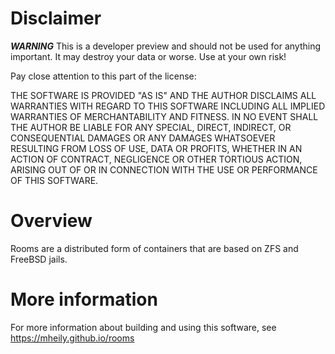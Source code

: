 # Disclaimer

**_WARNING_** This is a developer preview and should not be used for
anything important. It may destroy your data or worse. Use at your own risk!

Pay close attention to this part of the license:

  THE SOFTWARE IS PROVIDED "AS IS" AND THE AUTHOR DISCLAIMS ALL WARRANTIES
  WITH REGARD TO THIS SOFTWARE INCLUDING ALL IMPLIED WARRANTIES OF
  MERCHANTABILITY AND FITNESS. IN NO EVENT SHALL THE AUTHOR BE LIABLE FOR
  ANY SPECIAL, DIRECT, INDIRECT, OR CONSEQUENTIAL DAMAGES OR ANY DAMAGES
  WHATSOEVER RESULTING FROM LOSS OF USE, DATA OR PROFITS, WHETHER IN AN
  ACTION OF CONTRACT, NEGLIGENCE OR OTHER TORTIOUS ACTION, ARISING OUT OF
  OR IN CONNECTION WITH THE USE OR PERFORMANCE OF THIS SOFTWARE.


# Overview

Rooms are a distributed form of containers that are based on
ZFS and FreeBSD jails.

# More information

For more information about building and using this software,
see https://mheily.github.io/rooms

